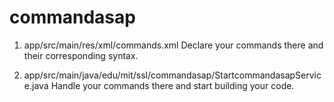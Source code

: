 # commandasap

1. app/src/main/res/xml/commands.xml
	Declare your commands there and their corresponding syntax.

2. app/src/main/java/edu/mit/ssl/commandasap/StartcommandasapService.java
	Handle your commands there and start building your code.

